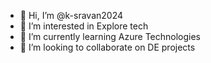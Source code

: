 - 👋 Hi, I’m @k-sravan2024
- 👀 I’m interested in Explore tech
- 🌱 I’m currently learning Azure Technologies
- 💞️ I’m looking to collaborate on DE projects
